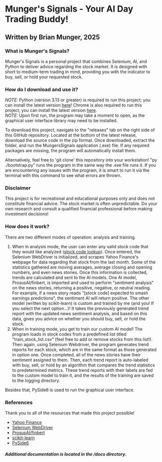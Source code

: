 # Munger's Signals - Your AI Day Trading Buddy!
## Written by Brian Munger, 2025

### What is Munger's Signals?
Munger's Signals is a personal project that combines Selenium, AI, and Python to deliver advice regarding the stock market. It is designed with short to medium-term trading in mind, providing you with the indicator to buy, sell, or hold your requested stock. 

### How do I download and use it?
*NOTE:* Python (version 3.13 or greater) is required to run this project; you can install the latest version [here](https://www.python.org/downloads/)! Chrome is also required to run this project; you can install the latest version [here](https://www.google.com/chrome/dr/download/?brand=CHBD&ds_kid=43700082450527897&gclsrc=aw.ds&gad_source=1&gad_campaignid=22852336242&gbraid=0AAAAAoY3CA6-NnGc4wtcEMCDSjo5gQEA-&gclid=Cj0KCQjwqebEBhD9ARIsAFZMbfx2CiNOpPy9cbfIPeC1Jb3JvN9jo_Yc0-prZY9bK0w04HdgnZ7oGQ4aAiMjEALw_wcB).    
*NOTE:* Upon first run, the program may take a moment to open, as the graphical user interface library may need to be installed.  

To download this project, navigate to the "releases" tab on the right side of this GitHub repository. Located at the bottom of the latest release, download the source code in the zip format. Once downloaded, extract the folder, and run the MungersSignals application (.exe) file. If any required packages are missing, the program will automatically install them. 

Alternatively, feel free to 'git clone' this repository into your workstation! "py ./bootstrap.py" runs the program in the same way the .exe file runs it. If you are encountering any issues with the program, it is smart to run it via the terminal with this command to see what errors are thrown.  

### Disclaimer
This project is for recreational and educational purposes only and does not constitute financial advice. The stock market is often unpredictable. Do your own research and consult a qualified financial professional before making investment decisions!

### How does it work?
There are two different modes of operation: analysis and training.
1. When in analysis mode, the user can enter any valid stock code that they would like analyzed ([stock code lookup](https://stockanalysis.com/symbol-lookup/)). Once entered, the Selenium WebDriver is initialized, and scrapes Yahoo Finance's webpage for data regarding that stock from the last month. Some of the statistics gathered are moving averages, average closing and opening numbers, and even news stories. Once this information is collected, trends are calculated and sent to the AI models. One AI model, ProsusAI/finbert, is imported and used to perform "sentiment analysis" on the news stories, returning a positive, negative, or neutral reading. For example, if a news story reads "[stock code] expected to smash earnings predictions", the sentiment AI will return positive. The other model (written by scikit-learn) is custom and trained by me (and you! If you select the next option...)! It takes the previously generated trend report with the updated news sentiment analysis, and based on this data, gives you advice on whether you should buy, sell, or hold the stock.
2. When in training mode, you get to train our custom AI model! The program loads in stock codes from a predefined list titled "train_stock_list.csv" (feel free to add or remove stocks from this list!). Then again, using Selenium Webdriver, the program generates trend reports for each stock, which are in the same format as those generated in option one. Once completed, all of the news stories have their sentiment assigned to them. Then, each trend report is auto-labeled with buy, sell, or hold by an algorithm that compares the trend statistics to predetermined metrics. These trend reports with their labels are fed to the custom model to train it, and the results of the training are saved to the logging directory.

Besides that, PySide6 is used to run the graphical user interface.

### References
Thank you to all of the resources that made this project possible! 
- [Yahoo Finance](https://finance.yahoo.com/) 
- [Selenium WebDriver](https://www.selenium.dev/documentation/webdriver/)
- [ProsusAI/finbert](https://huggingface.co/ProsusAI/finbert)
- [scikit-learn](https://scikit-learn.org/stable/)
- [PySide6](https://pypi.org/project/PySide6/)

##### Additional documentation is located in the /docs directory. 
